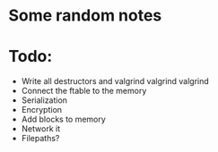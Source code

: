 # Some random notes

# Todo:
 * Write all destructors and valgrind valgrind valgrind
 * Connect the ftable to the memory
 * Serialization
 * Encryption
 * Add blocks to memory
 * Network it
 * Filepaths?
